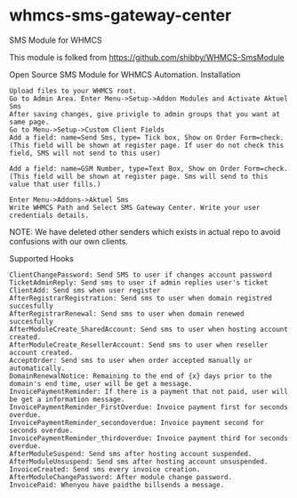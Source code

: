 # whmcs-sms-gateway-center
SMS Module for WHMCS

This module is folked from https://github.com/shibby/WHMCS-SmsModule 


Open Source SMS Module for WHMCS Automation.
Installation

    Upload files to your WHMCS root.
    Go to Admin Area. Enter Menu->Setup->Addon Modules and Activate Aktuel Sms
    After saving changes, give privigle to admin groups that you want at same page.
    Go to Menu->Setup->Custom Client Fields
    Add a field: name=Send Sms, type= Tick box, Show on Order Form=check. (This field will be shown at register page. If user do not check this field, SMS will not send to this user)

    Add a field: name=GSM Number, type=Text Box, Show on Order Form=check. (This field will be shown at register page. Sms will send to this value that user fills.)

    Enter Menu->Addons->Aktuel Sms
    Write WHMCS Path and Select SMS Gateway Center. Write your user credentials details.

NOTE: We have deleted other senders which exists in actual repo to avoid confusions with our own clients.

Supported Hooks

    ClientChangePassword: Send SMS to user if changes account password
    TicketAdminReply: Send sms to user if admin replies user's ticket
    ClientAdd: Send sms when user register
    AfterRegistrarRegistration: Send sms to user when domain registred succesfully
    AfterRegistrarRenewal: Send sms to user when domain renewed succesfully
    AfterModuleCreate_SharedAccount: Send sms to user when hosting account created.
    AfterModuleCreate_ResellerAccount: Send sms to user when reseller account created.
    AcceptOrder: Send sms to user when order accepted manually or automatically.
    DomainRenewalNotice: Remaining to the end of {x} days prior to the domain's end time, user will be get a message.
    InvoicePaymentReminder: If there is a payment that not paid, user will be get a information message.
    InvoicePaymentReminder_FirstOverdue: Invoice payment first for seconds overdue.
    InvoicePaymentReminder_secondoverdue: Invoice payment second for seconds overdue.
    InvoicePaymentReminder_thirdoverdue: Invoice payment third for seconds overdue.
    AfterModuleSuspend: Send sms after hosting account suspended.
    AfterModuleUnsuspend: Send sms after hosting account unsuspended.
    InvoiceCreated: Send sms every invoice creation.
    AfterModuleChangePassword: After module change password.
    InvoicePaid: Whenyou have paidthe billsends a message.


